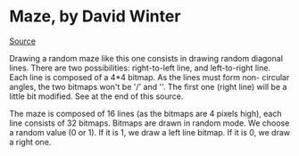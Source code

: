 # Maze, by David Winter

[Source](https://github.com/dmatlack/chip8/blob/aebb1ae08505d129e56ae61ee08d3193a29a2e1a/roms/demos/Maze%20%5BDavid%20Winter%2C%20199x%5D.ch8)

Drawing a random maze like this one consists in drawing random diagonal
lines. There are two possibilities: right-to-left line, and left-to-right
line. Each line is composed of a 4*4 bitmap. As the lines must form non-
circular angles, the two bitmaps won't be '/' and '\'. The first one
(right line) will be a little bit modified. See at the end of this source.

The maze is composed of 16 lines (as the bitmaps are 4 pixels high), each
line consists of 32 bitmaps.
Bitmaps are drawn in random mode. We choose a random value (0 or 1).
If it is 1, we draw a left line bitmap. If it is 0, we draw a right one.
